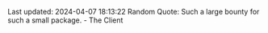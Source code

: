 Last updated: 2024-04-07 18:13:22
Random Quote: Such a large bounty for such a small package. - The Client